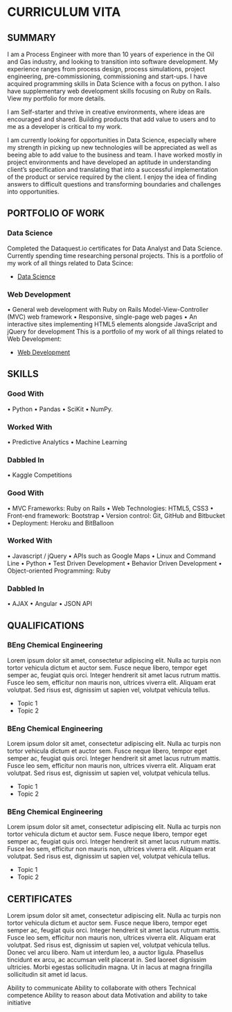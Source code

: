 # CURRICULUM VITA

## SUMMARY

I am a Process Engineer with more than 10 years of experience in the Oil and Gas industry, and looking to transition into software development. My experience ranges from process design, process simulations, project engineering, pre-commissioning, commissioning and start-ups. I have acquired programming skills in Data Science with a focus on python. I also have supplementary web development skills focusing on Ruby on Rails. View my portfolio for more details.

I am Self-starter and thrive in creative environments, where ideas are encouraged and shared. Building products that add value to users and to me as a developer is critical to my work.

I am currently looking for opportunities in Data Science, especially where my strength in picking up new technologies will be appreciated as well as beeing able to add value to the business and team. I have worked mostly in project environments and have developed an aptitude in understanding client’s specification and translating that into a successful implementation of the product or service required by the client. I enjoy the idea of finding answers to difficult questions and transforming boundaries and challenges into opportunities.

## PORTFOLIO OF WORK

### Data Science
Completed the Dataquest.io certificates for Data Analyst and Data Science. Currently spending time researching personal projects. This is a portfolio of my work of all things related to Data Scince:
* [Data Science](https://github.com/JasonMDev/portfolio-datascience)

### Web Development
• General web development with Ruby on Rails Model-View-Controller (MVC) web framework
• Responsive, single-page web pages 
• An interactive sites implementing HTML5 elements alongside JavaScript and jQuery for development 
This is a portfolio of my work of all things related to Web Development:
* [Web Development](https://github.com/JasonMDev/portfolio-web-development)

## SKILLS
### Good With
• Python
• Pandas
• SciKit
• NumPy.

### Worked With
• Predictive Analytics
• Machine Learning

### Dabbled In
• Kaggle Competitions

### Good With
• MVC Frameworks: Ruby on Rails
• Web Technologies: HTML5, CSS3
• Front-end framework: Bootstrap
• Version control: Git, GitHub and Bitbucket
• Deployment: Heroku and BitBalloon

### Worked With
• Javascript / jQuery
• APIs such as Google Maps
• Linux and Command Line
• Python
• Test Driven Development
• Behavior Driven Development
• Object-oriented Programming: Ruby

### Dabbled In
• AJAX
• Angular
• JSON API

## QUALIFICATIONS
### BEng Chemical Engineering
Lorem ipsum dolor sit amet, consectetur adipiscing elit. Nulla ac turpis non tortor vehicula dictum et auctor sem. Fusce neque libero, tempor eget semper ac, feugiat quis orci. Integer hendrerit sit amet lacus rutrum mattis. Fusce leo sem, efficitur non mauris non, ultrices viverra elit. Aliquam erat volutpat. Sed risus est, dignissim ut sapien vel, volutpat vehicula tellus. 

* Topic 1
* Topic 2

### BEng Chemical Engineering
Lorem ipsum dolor sit amet, consectetur adipiscing elit. Nulla ac turpis non tortor vehicula dictum et auctor sem. Fusce neque libero, tempor eget semper ac, feugiat quis orci. Integer hendrerit sit amet lacus rutrum mattis. Fusce leo sem, efficitur non mauris non, ultrices viverra elit. Aliquam erat volutpat. Sed risus est, dignissim ut sapien vel, volutpat vehicula tellus. 

* Topic 1
* Topic 2

### BEng Chemical Engineering
Lorem ipsum dolor sit amet, consectetur adipiscing elit. Nulla ac turpis non tortor vehicula dictum et auctor sem. Fusce neque libero, tempor eget semper ac, feugiat quis orci. Integer hendrerit sit amet lacus rutrum mattis. Fusce leo sem, efficitur non mauris non, ultrices viverra elit. Aliquam erat volutpat. Sed risus est, dignissim ut sapien vel, volutpat vehicula tellus. 

* Topic 1
* Topic 2

## CERTIFICATES
Lorem ipsum dolor sit amet, consectetur adipiscing elit. Nulla ac turpis non tortor vehicula dictum et auctor sem. Fusce neque libero, tempor eget semper ac, feugiat quis orci. Integer hendrerit sit amet lacus rutrum mattis. Fusce leo sem, efficitur non mauris non, ultrices viverra elit. Aliquam erat volutpat. Sed risus est, dignissim ut sapien vel, volutpat vehicula tellus. Donec vel arcu libero. Nam ut interdum leo, a auctor ligula. Phasellus tincidunt ex arcu, ac accumsan velit placerat in. Sed laoreet dignissim ultricies. Morbi egestas sollicitudin magna. Ut in lacus at magna fringilla sollicitudin sit amet id lacus.



Ability to communicate
Ability to collaborate with others
Technical competence
Ability to reason about data
Motivation and ability to take initiative
